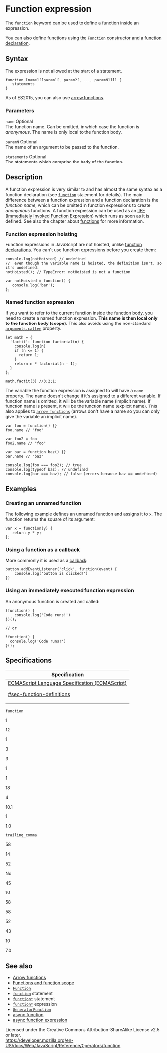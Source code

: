 # Function expression

The `function` keyword can be used to define a function inside an expression.

You can also define functions using the [`Function`](../global_objects/function/function) constructor and a [function declaration](../statements/function).

## Syntax

The expression is not allowed at the start of a statement.

    function [name]([param1[, param2[, ..., paramN]]]) {
       statements
    }

As of ES2015, you can also use [arrow functions](../functions/arrow_functions).

### Parameters

`name` <span class="badge inline optional">Optional</span>  
The function name. Can be omitted, in which case the function is _anonymous_. The name is only local to the function body.

`paramN` <span class="badge inline optional">Optional</span>  
The name of an argument to be passed to the function.

`statements` <span class="badge inline optional">Optional</span>  
The statements which comprise the body of the function.

## Description

A function expression is very similar to and has almost the same syntax as a function declaration (see [`function`](../statements/function) statement for details). The main difference between a function expression and a function declaration is the _function name_, which can be omitted in function expressions to create _anonymous_ functions. A function expression can be used as an [IIFE (Immediately Invoked Function Expression)](https://developer.mozilla.org/en-US/docs/Glossary/IIFE) which runs as soon as it is defined. See also the chapter about [functions](../functions) for more information.

### Function expression hoisting

Function expressions in JavaScript are not hoisted, unlike [function declarations](../statements/function#function_declaration_hoisting). You can't use function expressions before you create them:

    console.log(notHoisted) // undefined
    //  even though the variable name is hoisted, the definition isn't. so it's undefined.
    notHoisted(); // TypeError: notHoisted is not a function

    var notHoisted = function() {
       console.log('bar');
    };

### Named function expression

If you want to refer to the current function inside the function body, you need to create a named function expression. <span class="underline">**This name is then local only to the function body (scope)**</span>. This also avoids using the non-standard [`arguments.callee`](../functions/arguments/callee) property.

    let math = {
      'factit': function factorial(n) {
        console.log(n)
        if (n <= 1) {
          return 1;
        }
        return n * factorial(n - 1);
      }
    };

    math.factit(3) //3;2;1;

The variable the function expression is assigned to will have a `name` property. The name doesn't change if it's assigned to a different variable. If function name is omitted, it will be the variable name (implicit name). If function name is present, it will be the function name (explicit name). This also applies to [`arrow functions`](../functions/arrow_functions) (arrows don't have a name so you can only give the variable an implicit name).

    var foo = function() {}
    foo.name // "foo"

    var foo2 = foo
    foo2.name // "foo"

    var bar = function baz() {}
    bar.name // "baz"

    console.log(foo === foo2); // true
    console.log(typeof baz); // undefined
    console.log(bar === baz); // false (errors because baz == undefined)

## Examples

### Creating an unnamed function

The following example defines an unnamed function and assigns it to `x`. The function returns the square of its argument:

    var x = function(y) {
       return y * y;
    };

### Using a function as a callback

More commonly it is used as a [callback](https://developer.mozilla.org/en-US/docs/Glossary/Callback_function):

    button.addEventListener('click', function(event) {
        console.log('button is clicked!')
    })

### Using an immediately executed function expression

An anonymous function is created and called:

    (function() {
        console.log('Code runs!')
    })();

    // or

    !function() {
      console.log('Code runs!')
    }();

## Specifications

<table><thead><tr class="header"><th>Specification</th></tr></thead><tbody><tr class="odd"><td><a href="https://tc39.es/ecma262/#sec-function-definitions">ECMAScript Language Specification (ECMAScript) 
<br/>

<span class="small">#sec-function-definitions</span></a></td></tr></tbody></table>

`function`

1

12

1

3

3

1

1

18

4

10.1

1

1.0

`trailing_comma`

58

14

52

No

45

10

58

58

52

43

10

7.0

## See also

-   [Arrow functions](../functions/arrow_functions)
-   [Functions and function scope](../functions)
-   [`Function`](../global_objects/function)
-   [`function`](../statements/function) statement
-   [`function*`](../statements/function*) statement
-   [`function*`](function*) expression
-   [`GeneratorFunction`](../global_objects/generatorfunction)
-   [async function](../statements/async_function)
-   [async function expression](async_function)

 
Licensed under the Creative Commons Attribution-ShareAlike License v2.5 or later.  
<a href="https://developer.mozilla.org/en-US/docs/Web/JavaScript/Reference/Operators/function" class="_attribution-link">https://developer.mozilla.org/en-US/docs/Web/JavaScript/Reference/Operators/function</a>
